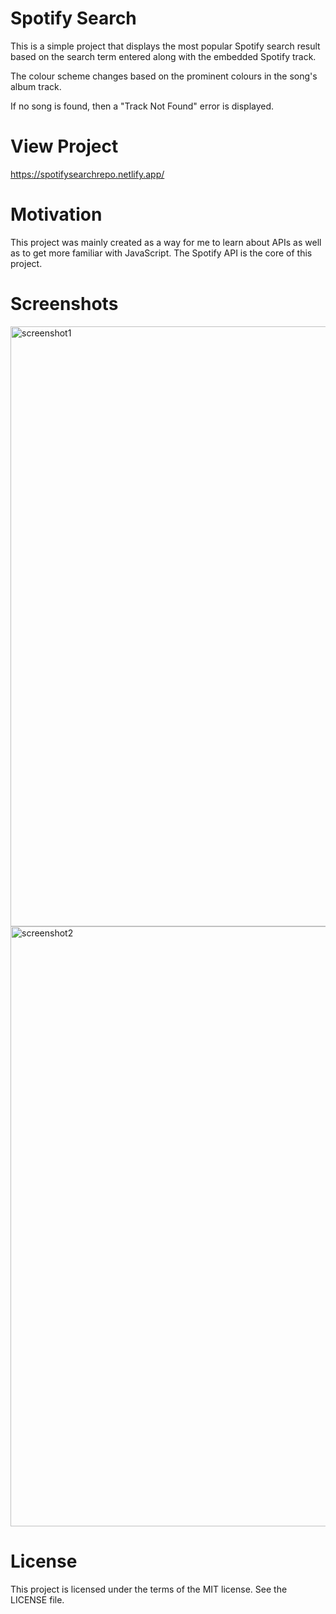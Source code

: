 # Spotify Search

This is a simple project that displays the most popular Spotify search result based on the search term entered along with the embedded Spotify track.

The colour scheme changes based on the prominent colours in the song's album track.

If no song is found, then a "Track Not Found" error is displayed.

# View Project
https://spotifysearchrepo.netlify.app/ 

# Motivation

This project was mainly created as a way for me to learn about APIs as well as to get more familiar with JavaScript. The Spotify API is the core of this project. 

# Screenshots
<img width="960" alt="screenshot1" src="https://user-images.githubusercontent.com/90936247/166571389-100da2d1-3041-4423-9945-5368b817912f.png">
<img width="960" alt="screenshot2" src="https://user-images.githubusercontent.com/90936247/166571271-4888f124-7d5c-4086-beba-37bd95869260.png">

# License
This project is licensed under the terms of the MIT license. See the LICENSE file.


